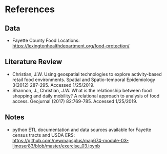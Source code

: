 # References

## Data
* Fayette County Food Locations: https://lexingtonhealthdepartment.org/food-protection/ 

## Literature Review
* Christian, J.W. Using geospatial technologies to explore activity-based retail food environments. Spatial and Spatio-temporal Epidemiology 3(2012) 287-295. Accessed 1/25/2019.
* Shannon, J., Christian, J.W. What is the relationship between food shopping and daily mobility? A relational approach to analysis of food access. Geojurnal (2017) 82:769-785. Accessed 1/25/2019.

## Notes
* python ETL documentation and data sources available for Fayette census tracts and USDA ERS: https://github.com/newmapsplus/map674-module-03-ljmoser83/blob/master/exercise_03.ipynb



